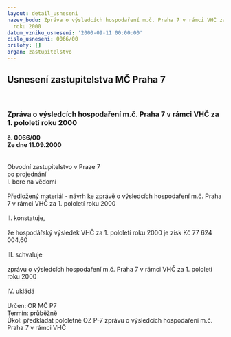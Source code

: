 ```yaml
---
layout: detail_usneseni
nazev_bodu: Zpráva o výsledcích hospodaření m.č. Praha 7 v rámci VHČ za 1. pololetí
  roku 2000
datum_vzniku_usneseni: '2000-09-11 00:00:00'
cislo_usneseni: 0066/00
prilohy: []
organ: zastupitelstvo
---
```

<div id="ucUsn_pList" class="usn">
	<span><h2>Usnesení zastupitelstva MČ Praha 7 </h2>
<br></span><div class="standBody">
<span><h3>Zpráva o výsledcích hospodaření m.č. Praha 7 v rámci VHČ za 1. pololetí roku 2000</h3></span><div class="center">
		<strong>č. 0066/00</strong><br>
	</div>
<div class="center">
		<strong>Ze dne 11.09.2000</strong><br><br>
	</div>     <br>Obvodní zastupitelstvo v Praze 7<br>po projednání<br>I.	bere na vědomí<br><br> Předložený materiál - návrh ke zprávě o výsledcích hospodaření m.č. Praha 7 v rámci VHČ za 1. pololetí roku 2000<br><br>II.	konstatuje,<br><br>že hospodářský výsledek VHČ za 1. pololetí roku 2000 je zisk Kč 77 624 004,60<br><br>III.	schvaluje <br><br>zprávu o výsledcích hospodaření m.č. Praha 7 v rámci VHČ za 1. pololetí roku 2000<br><br>IV.	ukládá <br><br> Určen:	     	OR MČ P7<br>Termín: průběžně<br>Úkol:	předkládat pololetně OZ P-7 zprávu o výsledcích hospodaření m.č. Praha 7 v rámci VHČ<br> <br>
</div>
</div>